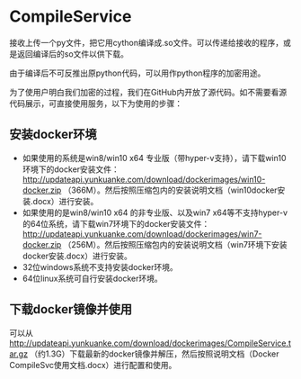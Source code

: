 # CompileService
接收上传一个py文件，把它用cython编译成.so文件。可以传递给接收的程序，或是返回编译后的so文件以供下载。

由于编译后不可反推出原python代码，可以用作python程序的加密用途。

为了使用户明白我们加密的过程，我们在GitHub内开放了源代码。如不需要看源代码展示，可直接使用服务，以下为使用的步骤：

## 安装docker环境
* 如果使用的系统是win8/win10 x64 专业版（带hyper-v支持），请下载win10环境下的docker安装文件： http://updateapi.yunkuanke.com/download/dockerimages/win10-docker.zip （366M）。然后按照压缩包内的安装说明文档（win10docker安装.docx）进行安装。
* 如果使用的是win8/win10 x64 的非专业版、以及win7 x64等不支持hyper-v的64位系统，请下载win7环境下的docker安装文件： http://updateapi.yunkuanke.com/download/dockerimages/win7-docker.zip （256M）。然后按照压缩包内的安装说明文档（win7环境下安装docker安装.docx）进行安装。
* 32位windows系统不支持安装docker环境。
* 64位linux系统可自行安装docker环境。

## 下载docker镜像并使用
可以从 http://updateapi.yunkuanke.com/download/dockerimages/CompileService.tar.gz （约1.3G）下载最新的docker镜像并解压，然后按照说明文档（Docker CompileSvc使用文档.docx）进行配置和使用。
